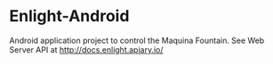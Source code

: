 Enlight-Android
===============

Android application project to control the Maquina Fountain.
See Web Server API at http://docs.enlight.apiary.io/
